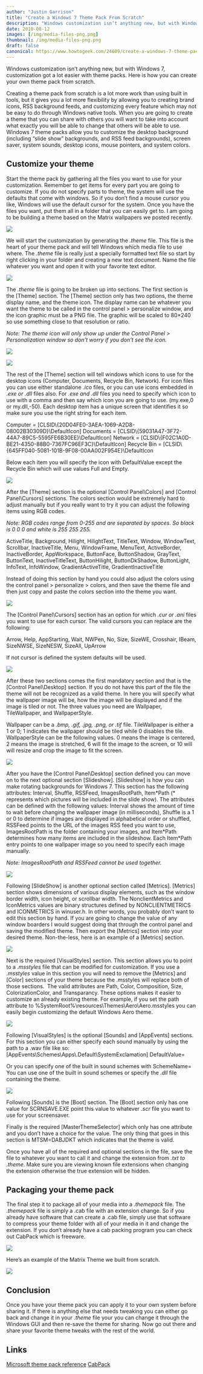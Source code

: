```yaml
---
author: "Justin Garrison"
title: "Create a Windows 7 Theme Pack From Scratch"
description: "Windows customization isn’t anything new, but with Windows 7, customization"
date: 2010-08-12
images: [/img/media-files-png.png]
thumbnail: /img/media-files-png.png
draft: false
canonical: https://www.howtogeek.com/24609/create-a-windows-7-theme-pack-from-scratch/
---
```


Windows customization isn’t anything new, but with Windows 7, customization got a lot easier with theme packs. Here is how you can create your own theme pack from scratch.

Creating a theme pack from scratch is a lot more work than using built in tools, but it gives you a lot more flexibility by allowing you to creating brand icons, RSS background feeds, and customizing every feature which may not be easy to do through Windows native tools. When you are going to create a theme that you can share with others you will want to take into account what exactly you will be able to change that others will be able to use. Windows 7 theme packs allow you to customize the desktop background (including “slide show” backgrounds, and RSS feed backgrounds), screen saver, system sounds, desktop icons, mouse pointers, and system colors.

## Customize your theme

Start the theme pack by gathering all the files you want to use for your customization. Remember to get items for every part you are going to customize. If you do not specify parts to theme, the system will use the defaults that come with windows. So if you don’t find a mouse cursor you like, Windows will use the default cursor for the system. Once you have the files you want, put them all in a folder that you can easily get to. I am going to be building a theme based on the Matrix wallpapers we posted recently.

![](/img/media-files-png.png)

We will start the customization by generating the _.theme_ file. This file is the heart of your theme pack and will tell Windows which media file to use where. The _.theme_ file is really just a specially formatted text file so start by right clicking in your folder and creating a new text document. Name the file whatever you want and open it with your favorite text editor.

![](/img/new-text-document.png)

The _.theme_ file is going to be broken up into sections. The first section is the \[Theme\] section. The \[Theme\] section only has two options, the theme display name, and the theme icon. The display name can be whatever you want the theme to be called in the control panel > personalize window, and the icon graphic must be a PNG file. The graphic will be scaled to 80×240 so use something close to that resolution or ratio.

_Note: The theme icon will only show up under the Control Panel > Personalization window so don’t worry if you don’t see the icon._

![](/img/theme-section.png)

![](/img/theme-icon.png)

The rest of the \[Theme\] section will tell windows which icons to use for the desktop icons (Computer, Documents, Recycle Bin, Network). For icon files you can use either standalone _.ico_ files, or you can use icons embedded in _.exe or .dll_ files also. For _.exe and .dll_ files you need to specify which icon to use with a comma and then say which icon you are going to use. (my.exe,0 or my.dll,-50). Each desktop item has a unique screen that identifies it so make sure you use the right string for each item.

Computer = \[CLSID\\{20D04FE0-3AEA-1069-A2D8-08002B30309D}\\DefaultIcon\]
Documents = \[CLSID\\{59031A47-3F72-44A7-89C5-5595FE6B30EE}\\DefaultIcon\]
Network = \[CLSID\\{F02C1A0D-BE21-4350-88B0-7367FC96EF3C}\\DefaultIcon\]
Recycle Bin = \[CLSID\\{645FF040-5081-101B-9F08-00AA002F954E}\\DefaultIcon

Below each item you will specify the icon with DefaultValue except the Recycle Bin which will use values Full and Empty.

![](/img/icons.png)

After the \[Theme\] section is the optional \[Control Panel\\Colors\] and \[Control Panel\\Cursors\] sections. The colors section would be extremely hard to adjust manually but if you really want to try it you can adjust the following items using RGB codes.

_Note: RGB codes range from 0-255 and are separated by spaces. So black is 0 0 0 and white is 255 255 255._

ActiveTitle, Background, Hilight, HilightText, TitleText, Window, WindowText, Scrollbar, InactiveTitle, Menu, WindowFrame, MenuText, ActiveBorder, InactiveBorder, AppWorkspace, ButtonFace, ButtonShadow, GrayText, ButtonText, InactiveTitleText, ButtonHilight, ButtonDkShadow, ButtonLight, InfoText, InfoWindow, GradientActiveTitle,
GradientInactiveTitle

Instead of doing this section by hand you could also adjust the colors using the control panel > personalize > colors, and then save the theme file and then just copy and paste the colors section into the theme you want.

![](/img/color-section.png)

The \[Control Panel\\Cursors\] section has an option for which _.cur or .ani_ files you want to use for each cursor. The valid cursors you can replace are the following:

Arrow, Help, AppStarting, Wait, NWPen, No, Size, SizeWE, Crosshair, IBeam, SizeNWSE, SizeNESW, SizeAll, UpArrow

If not cursor is defined the system defaults will be used.

![](/img/cursor-section.png)

After these two sections comes the first mandatory section and that is the \[Control Panel\\Desktop\] section. If you do not have this part of the file the theme will not be recognized as a valid theme. In here you will specify what the wallpaper image will be, how the image will be displayed and if the image is tiled or not. The three values you need are Wallpaper, TileWallpaper, and WallpaperStyle.

Wallpaper can be a _.bmp, .gif, .jpg, .png, or .tif_ file. TileWallpaper is either a 1 or 0; 1 indicates the wallpaper should be tiled while 0 disables the tile. WallpaperStyle can be the following values. 0 means the image is centered, 2 means the image is stretched, 6 will fit the image to the screen, or 10 will will resize and crop the image to fit the screen.

![](/img/desktop-section.png)

After you have the \[Control Panel\\Desktop\] section defined you can move on to the next optional section \[Slideshow\]. \[Slideshow\] is how you can make rotating backgrounds for Windows 7. This section has the following attributes: Interval, Shuffle, RSSFeed, ImagesRootPath, Item\*Path (\* represents which pictures will be included in the slide show). The attributes can be defined with the following values: Interval shows the amount of time to wait before changing the wallpaper image (in milliseconds), Shuffle is a 1 or 0 to determine if images are displayed in alphabetical order or shuffled, RSSFeed points to the URL of the images RSS feed you want to use, ImagesRootPath is the folder containing your images, and Item\*Path determines how many items are included in the slideshow. Each Item\*Path entry points to one wallpaper image so you need to specify each image manually.

_Note: ImagesRootPath and RSSFeed cannot be used together._

![](/img/slideshow-section.png)

Following \[SlideShow\] is another optional section called \[Metrics\]. \[Metrics\] section shows dimensions of various display elements, such as the window border width, icon height, or scrollbar width. The NonclientMetrics and IconMetrics values are binary structures defined by NONCLIENTMETRICS and ICONMETRICS in winuser.h. In other words, you probably don’t want to edit this section by hand. If you are going to change the value of any window boarders I would suggest doing that through the control panel and saving the modified theme. Then export the \[Metrics\] section into your desired theme. Non-the-less, here is an example of a \[Metrics\] section.

![](/img/metrics1.png)

Next is the required \[VisualStyles\] section. This section allows you to point to a ._msstyles_ file that can be modified for customization. If you use a _.msstyles_ value in this section you will need to remove the \[Metrics\] and \[Color\] sections of your theme because the .msstyles will replace both of those sections.  The valid attributes are Path, Color, Composition, Size, ColorizationColor, and Transparancy. These options makes it easier to customize an already existing theme. For example, if you set the path attribute to %SystemRoot%\\resources\\Themes\\Aero\\Aero.msstyles you can easily begin customizing the default Windows Aero theme.

![](/img/visualstyles-section.png)

Following \[VisualStyles\] is the optional \[Sounds\] and \[AppEvents\] sections. For this section you can either specify each sound manually by using the path to a .wav file like so:
\[AppEvents\\Schemes\\Apps\\.Default\\SystemExclamation\]
DefaultValue=

Or you can specify one of the built in sound schemes with
SchemeName=
You can use one of the built in sound schemes or specify the _.dll_ file containing the theme.

![](/img/sound-schemes.png)

Following \[Sounds\] is the \[Boot\] section. The \[Boot\] section only has one value for SCRNSAVE.EXE point this value to whatever _.scr_ file you want to use for your screensaver.

Finally is the required \[MasterThemeSelector\] which only has one attribute and you don’t have a choice for the value. The only thing that goes in this section is MTSM=DABJDKT which indicates that the theme is valid.

Once you have all of the required and optional sections in the file, save the file to whatever you want to call it and change the extension from _.txt to .theme_. Make sure you are viewing known file extensions when changing the extension otherwise the true extension will be hidden.

## Packaging your theme pack

The final step it to package all of your media into a _.themepack_ file. The _.themepack_ file is simply a .cab file with an extension change. So if you already have software that can create a .cab file, simply use that software to compress your theme folder with all of your media in it and change the extension. If you don’t already have a cab packing program you can check out CabPack which is freeware.

![](/img/cabpack.png)

Here’s an example of the Matrix Theme we built from scratch.

![](/img/sshot20100811154235.png)

## Conclusion

Once you have your theme pack you can apply it to your own system before sharing it. If there is anything else that needs tweaking you can either go back and change it in your _.theme_ file your you can change it through the Windows GUI and then re-save the theme for sharing. Now go out there and share your favorite theme tweaks with the rest of the world.

## Links

[Microsoft theme pack reference](https://click.linksynergy.com/deeplink?id=2QzUaswX1as&mid=24542&u1=htg/24609|xid:{xid}&murl=http%3A%2F%2Fmsdn.microsoft.com%2Fen-us%2Flibrary%2Fbb773190%2528VS.85%2529.aspx%23theme_pack&___trxnet=ls)
[CabPack](https://www.larshederer.homepage.t-online.de/cabpack.htm)
